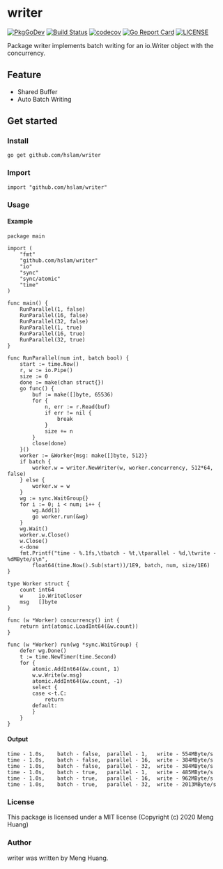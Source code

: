 # writer
[![PkgGoDev](https://pkg.go.dev/badge/github.com/hslam/writer)](https://pkg.go.dev/github.com/hslam/writer)
[![Build Status](https://travis-ci.org/hslam/writer.svg?branch=master)](https://travis-ci.org/hslam/writer)
[![codecov](https://codecov.io/gh/hslam/writer/branch/master/graph/badge.svg)](https://codecov.io/gh/hslam/writer)
[![Go Report Card](https://goreportcard.com/badge/github.com/hslam/writer?v=7e100)](https://goreportcard.com/report/github.com/hslam/writer)
[![LICENSE](https://img.shields.io/github/license/hslam/writer.svg?style=flat-square)](https://github.com/hslam/writer/blob/master/LICENSE)

Package writer implements batch writing for an io.Writer object with the concurrency.

## Feature
* Shared Buffer
* Auto Batch Writing

## Get started

### Install
```
go get github.com/hslam/writer
```
### Import
```
import "github.com/hslam/writer"
```
### Usage
#### Example
```
package main

import (
	"fmt"
	"github.com/hslam/writer"
	"io"
	"sync"
	"sync/atomic"
	"time"
)

func main() {
	RunParallel(1, false)
	RunParallel(16, false)
	RunParallel(32, false)
	RunParallel(1, true)
	RunParallel(16, true)
	RunParallel(32, true)
}

func RunParallel(num int, batch bool) {
	start := time.Now()
	r, w := io.Pipe()
	size := 0
	done := make(chan struct{})
	go func() {
		buf := make([]byte, 65536)
		for {
			n, err := r.Read(buf)
			if err != nil {
				break
			}
			size += n
		}
		close(done)
	}()
	worker := &Worker{msg: make([]byte, 512)}
	if batch {
		worker.w = writer.NewWriter(w, worker.concurrency, 512*64, false)
	} else {
		worker.w = w
	}
	wg := sync.WaitGroup{}
	for i := 0; i < num; i++ {
		wg.Add(1)
		go worker.run(&wg)
	}
	wg.Wait()
	worker.w.Close()
	w.Close()
	<-done
	fmt.Printf("time - %.1fs,\tbatch - %t,\tparallel - %d,\twrite - %dMByte/s\n",
		float64(time.Now().Sub(start))/1E9, batch, num, size/1E6)
}

type Worker struct {
	count int64
	w     io.WriteCloser
	msg   []byte
}

func (w *Worker) concurrency() int {
	return int(atomic.LoadInt64(&w.count))
}

func (w *Worker) run(wg *sync.WaitGroup) {
	defer wg.Done()
	t := time.NewTimer(time.Second)
	for {
		atomic.AddInt64(&w.count, 1)
		w.w.Write(w.msg)
		atomic.AddInt64(&w.count, -1)
		select {
		case <-t.C:
			return
		default:
		}
	}
}
```

#### Output
```
time - 1.0s,	batch - false,	parallel - 1,	write - 554MByte/s
time - 1.0s,	batch - false,	parallel - 16,	write - 384MByte/s
time - 1.0s,	batch - false,	parallel - 32,	write - 384MByte/s
time - 1.0s,	batch - true,	parallel - 1,	write - 485MByte/s
time - 1.0s,	batch - true,	parallel - 16,	write - 962MByte/s
time - 1.0s,	batch - true,	parallel - 32,	write - 2013MByte/s
```

### License
This package is licensed under a MIT license (Copyright (c) 2020 Meng Huang)


### Author
writer was written by Meng Huang.


